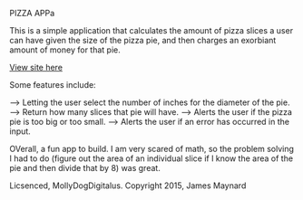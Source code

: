 PIZZA APPa

This is a simple application that calculates the amount of pizza slices a user can have given the size of the pizza pie, and then charges an exorbiant amount of money for that pie.  

[View site here](http://jklmaynard.github.io/pizzaApp)

Some features include:

--> Letting the user select the number of inches for the diameter of the pie.
--> Return how many slices that pie will have.
--> Alerts the user if the pizza pie is too big or too small.
--> Alerts the user if an error has occurred in the input. 

OVerall, a fun app to build.  I am very scared of math, so the problem solving I had to do (figure out the area of an individual slice if I know the area of the pie and then divide that by 8) was great. 

Licsenced, MollyDogDigitalus.  Copyright 2015, James Maynard